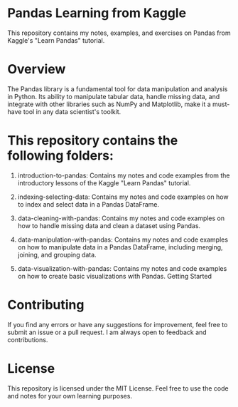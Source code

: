 # Pandas Learning from Kaggle
This repository contains my notes, examples, and exercises on Pandas from Kaggle's "Learn Pandas" tutorial.

# Overview
The Pandas library is a fundamental tool for data manipulation and analysis in Python. Its ability to manipulate tabular data, handle missing data, and integrate with other libraries such as NumPy and Matplotlib, make it a must-have tool in any data scientist's toolkit.

# This repository contains the following folders:

1. introduction-to-pandas: Contains my notes and code examples from the introductory lessons of the Kaggle "Learn Pandas" tutorial.

2. indexing-selecting-data: Contains my notes and code examples on how to index and select data in a Pandas DataFrame.

3. data-cleaning-with-pandas: Contains my notes and code examples on how to handle missing data and clean a dataset using Pandas.

4. data-manipulation-with-pandas: Contains my notes and code examples on how to manipulate data in a Pandas DataFrame, including merging, joining, and grouping data.

5. data-visualization-with-pandas: Contains my notes and code examples on how to create basic visualizations with Pandas.
Getting Started

# Contributing
If you find any errors or have any suggestions for improvement, feel free to submit an issue or a pull request. I am always open to feedback and contributions.

# License
This repository is licensed under the MIT License. Feel free to use the code and notes for your own learning purposes.
